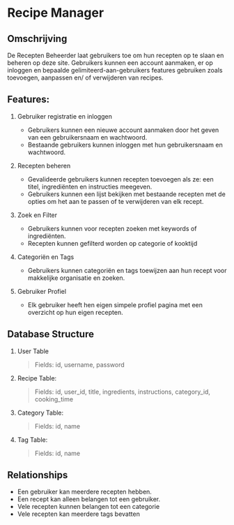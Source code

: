 # Recipe Manager
## Omschrijving
De Recepten Beheerder laat gebruikers toe om hun recepten op te slaan en beheren op deze site. Gebruikers kunnen een account aanmaken, er op inloggen en bepaalde gelimiteerd-aan-gebruikers features gebruiken zoals toevoegen, aanpassen en/ of verwijderen van recipes.
## Features:

1. Gebruiker registratie en inloggen
    
    * Gebruikers kunnen een nieuwe account aanmaken door het geven van een gebruikersnaam en wachtwoord.
    * Bestaande gebruikers kunnen inloggen met hun gebruikersnaam en wachtwoord.

2. Recepten beheren

    * Gevalideerde gebruikers kunnen recepten toevoegen als ze: een titel, ingrediënten en instructies meegeven.
    * Gebruikers kunnen een lijst bekijken met bestaande recepten met de opties om het aan te passen of te verwijderen van elk recept.

3. Zoek en Filter

    * Gebruikers kunnen voor recepten zoeken met keywords of ingrediënten.
    * Recepten kunnen gefilterd worden op categorie of kooktijd

4. Categoriën en Tags
    * Gebruikers kunnen categoriën en tags toewijzen aan hun recept voor makkelijke organisatie en zoeken.

5. Gebruiker Profiel
    * Elk gebruiker heeft hen eigen simpele profiel pagina met een overzicht op hun eigen recepten.

## Database Structure

1. User Table
    > Fields: id, username, password
2. Recipe Table:
    > Fields: id, user_id, title, ingredients, instructions, category_id, cooking_time
3. Category Table:
    > Fields: id, name
4. Tag Table:
    > Fields: id, name

## Relationships
* Een gebruiker kan meerdere recepten hebben.
* Een recept kan alleen belangen tot een gebruiker.
* Vele recepten kunnen belangen tot een categorie
* Vele recepten kan meerdere tags bevatten